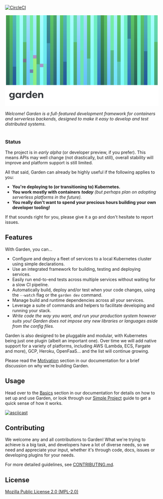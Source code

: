 [![CircleCI](https://circleci.com/gh/garden-io/garden/tree/master.svg?style=svg&circle-token=ac1ec9984d093f91e594e5a0a03b34cec2c2a093)](https://circleci.com/gh/garden-io/garden/tree/master)


![](docs/garden-banner-logotype-left-2.png)

*Welcome! Garden is a full-featured development framework for containers and serverless backends, designed to make
it easy to develop and test distributed systems.*
<br><br>

### Status

The project is in _early alpha_ (or developer preview, if you prefer). This means APIs may well change (not drastically,
but still), overall stability will improve and platform support is still limited.

All that said, Garden can already be highly useful if the following applies to you:

* **You're deploying to (or transitioning to) Kubernetes.**
* **You work mostly with containers** _**today**_ _\(but perhaps plan on adopting serverless platforms in the future\)._
* **You really don't want to spend your precious hours building your own developer tooling!**

If that sounds right for you, please give it a go and don't hesitate to report issues.


## Features

With Garden, you can...

* Configure and deploy a fleet of services to a local Kubernetes cluster using simple declarations.
* Use an integrated framework for building, testing and deploying services.
* Easily run end-to-end tests across multiple services without waiting for a slow CI pipeline.
* Automatically build, deploy and/or test when your code changes, using the `--watch` flag or the `garden dev` command.
* Manage build and runtime dependencies across all your services.
* Leverage a suite of commands and helpers to facilitate developing and running your stack.
* _Write code the way you want, and run your production system however suits you! Garden does not impose any new libraries or languages aside from the config files._

Garden is also designed to be pluggable and modular, with Kubernetes being just one plugin (albeit an important one).
Over time we will add native support for a variety of platforms, including AWS (Lambda, ECS, Fargate and more),
GCP, Heroku, OpenFaaS... and the list will continue growing.

Please read the [Motivation](https://docs.garden.io/home#motivation) section in our documentation
for a brief discussion on why we're building Garden.


## Usage

Head over to the [Basics](https://docs.garden.io/basics) section in our documentation for details
on how to set up and use Garden, or look through our [Simple Project](https://docs.garden.io/examples/simple-project)
guide to get a quick sense of how it works.

[![asciicast](https://asciinema.org/a/SKI7qe7DFVVHxvoaIVrLPb6Es.png)](https://asciinema.org/a/SKI7qe7DFVVHxvoaIVrLPb6Es?speed=2)

## Contributing

We welcome any and all contributions to Garden! What we're trying to achieve is a big task, and
developers have a lot of diverse needs, so we need and appreciate your input, whether it's through
code, docs, issues or developing plugins for your needs.

For more detailed guidelines, see [CONTRIBUTING.md](CONTRIBUTING.md).


## License

[Mozilla Public License 2.0 (MPL-2.0)](LICENSE.md)
